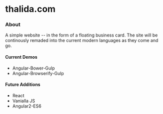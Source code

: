 # thalida.com


### About
A simple website -- in the form of a floating business card. 
The site will be continously remaded into the current modern languages as they come and go.

#### Current Demos
- Angular-Bower-Gulp
- Angular-Browserify-Gulp


#### Future Additions
- React
- Vanialla JS
- Angular2-ES6
